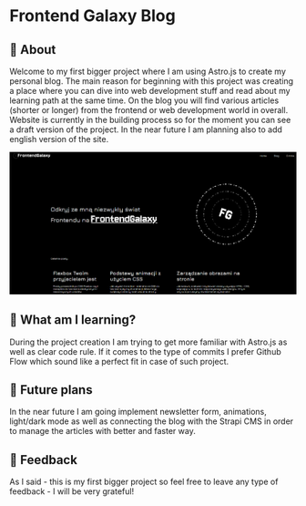 # Frontend Galaxy Blog

## 🚀 About

Welcome to my first bigger project where I am using Astro.js to create my personal blog. The main reason for beginning with this project was creating a place where you can dive into web development stuff and read about my learning path at the same time. On the blog you will find various articles (shorter or longer) from the frontend or web development world in overall. Website is currently in the building process so for the moment you can see a draft version of the project. In the near future I am planning also to add english version of the site.

![1725218120734](image/README/1725218120734.png)

## 🧞 What am I learning?

During the project creation I am trying to get more familiar with Astro.js as well as clear code rule. If it comes to the type of commits I prefer Github Flow which sound like a perfect fit in case of such project.

## 👀 Future plans

In the near future I am going implement newsletter form, animations, light/dark mode as well as connecting the blog with the Strapi CMS in order to manage the articles with better and faster way.

## 🤝 Feedback

As I said - this is my first bigger project so feel free to leave any type of feedback - I will be very grateful!
